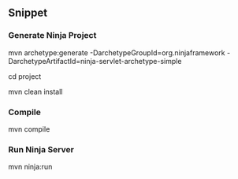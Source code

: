 ## Snippet ##
### Generate Ninja Project ###
mvn archetype:generate -DarchetypeGroupId=org.ninjaframework -DarchetypeArtifactId=ninja-servlet-archetype-simple

cd project

mvn clean install

### Compile ###
mvn compile

### Run Ninja Server ###
mvn ninja:run
